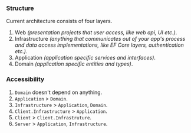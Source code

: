 ### Structure 
Current architecture consists of four layers.  
1. Web _(presentation projects that user access, like web api, UI etc.)_. 
2. Infrastructure _(anything that communicates out of your app's process and data access implementations, like EF Core layers, authentication etc.)_. 
3. Application _(application specific services and interfaces)_. 
4. Domain _(application specific entities and types)_. 

### Accessibility 
1. `Domain` doesn't depend on anything. 
2. `Application` > `Domain`. 
3. `Infrastructure` > `Application`, `Domain`. 
4. `Client.Infrastructure` > `Application`. 
4. `Client` > `Client.Infrastruture`. 
5. `Server` > `Application`, `Infrastructure`. 